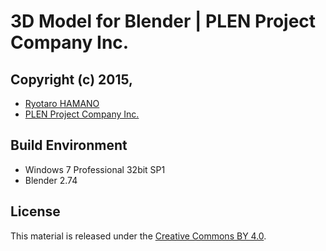 3D Model for Blender | PLEN Project Company Inc.
===============================================================================

## Copyright (c) 2015,
- [Ryotaro HAMANO](https://github.com/yurueater)
- [PLEN Project Company Inc.](https://plen.jp)

## Build Environment
- Windows 7 Professional 32bit SP1
- Blender 2.74

## License
This material is released under the [Creative Commons BY 4.0](http://creativecommons.org/licenses/by/4.0/).
